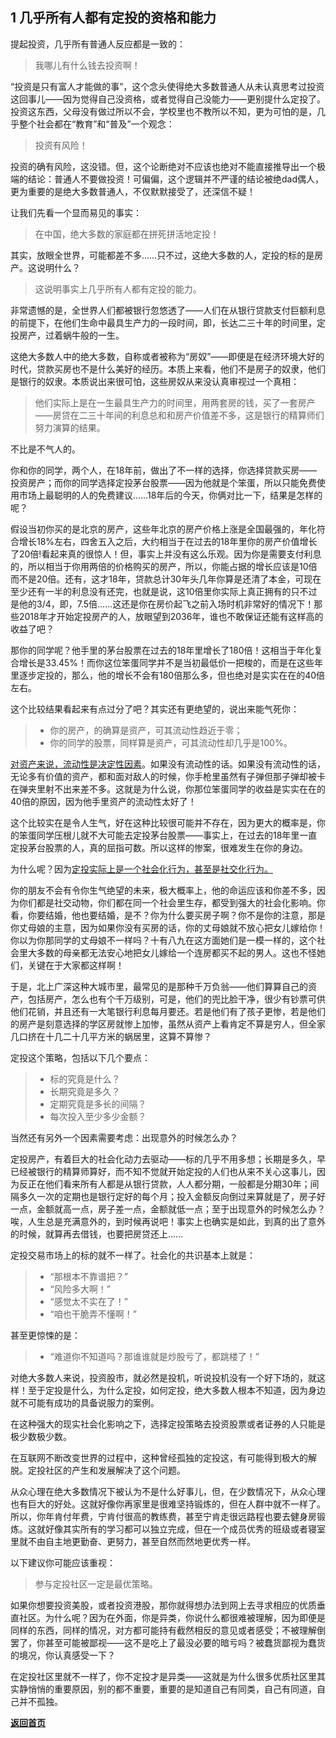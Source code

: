 ## 1 几乎所有人都有定投的资格和能力

提起投资，几乎所有普通人反应都是一致的：

> 我哪儿有什么钱去投资啊！

“投资是只有富人才能做的事”，这个念头使得绝大多数普通人从未认真思考过投资这回事儿——因为觉得自己没资格，或者觉得自己没能力——更别提什么定投了。投资这东西，父母没有做过所以不会，学校里也不教所以不知，更为可怕的是，几乎整个社会都在“教育”和“普及”一个观念：

> 投资有风险！

投资的确有风险，这没错。但，这个论断绝对不应该也绝对不能直接推导出一个极端的结论：普通人不要做投资！可偏偏，这个逻辑并不严谨的结论被绝dad偶人，更为重要的是绝大多数普通人，不仅默默接受了，还深信不疑！

让我们先看一个显而易见的事实：

> 在中国，绝大多数的家庭都在拼死拼活地定投！

其实，放眼全世界，可能都差不多……只不过，这绝大多数的人，定投的标的是房产。这说明什么？

> 这说明事实上几乎所有人都有定投的能力。

非常遗憾的是，全世界人们都被银行忽悠透了——人们在从银行贷款支付巨额利息的前提下，在他们生命中最具生产力的一段时间，即，长达二三十年的时间里，定投房产，过着蜗牛般的一生。

这绝大多数人中的绝大多数，自称或者被称为“房奴”——即便是在经济环境大好的时代，贷款买房也不是什么美好的经历。本质上来看，他们不是房子的奴隶，他们是银行的奴隶。本质说出来很可怕，这些房奴从来没认真审视过一个真相：

> 他们实际上是在一生最具生产力的时间里，用两套房的钱，买了一套房产——房贷在二三十年间的利息总和和房产价值差不多，这是银行的精算师们努力演算的结果。

不比是不气人的。

你和你的同学，两个人，在18年前，做出了不一样的选择，你选择贷款买房——投资房产；而你的同学选择定投茅台股票——因为他就是个笨蛋，所以只能免费使用市场上最聪明的人的免费建议……18年后的今天，你俩对比一下，结果是怎样的呢？

假设当初你买的是北京的房产，这些年北京的房产价格上涨是全国最强的，年化符合增长18%左右，四舍五入之后，大约相当于在过去的18年里你的房产价值增长了20倍!看起来真的很惊人！但，事实上并没有这么乐观。因为你是需要支付利息的，所以相当于你用两倍的价格购买的房产，所以，你能占据的增长应该是10倍而不是20倍。还有，这才18年，贷款总计30年头几年你算是还清了本金，可现在至少还有一半的利息没有还完，也就是说，这10倍里你实际上真正拥有的只不过是他的3/4，即，7.5倍……这还是你在房价起飞之前入场时机非常好的情况下！那些2018年才开始定投房产的人，放眼望到2036年，谁也不敢保证还能有这样高的收益了吧？

那你的同学呢？他手里的茅台股票在过去的18年里增长了180倍！这相当于年化复合增长是33.45%！而你这位笨蛋同学并不是当初最低价一把梭的，而是在这些年里逐步定投的，那么，他的增长不会有180倍那么多，但也绝对是实实在在的40倍左右。

这个比较结果看起来有点过分了吧？其实还有更绝望的，说出来能气死你：

> - 你的房产，的确算是资产，可其流动性趋近于零；
> - 你的同学的股票，同样算是资产，可其流动性却几乎是100%。

<u>对资产来说，流动性是决定性因素</u>。如果没有流动性的话。如果没有流动性的话，无论多有价值的资产，都和面对敌人的时候，你手枪里虽然有子弹但那子弹却被卡在弹夹里射不出来差不多。这就是为什么说，你那位笨蛋同学的收益是实实在在的40倍的原因，因为他手里资产的流动性太好了！

这个比较实在是令人生气，好在这种比较很可能并不存在，因为更大的概率是，你的笨蛋同学压根儿就不大可能去定投茅台股票——事实上，在过去的18年里一直定投茅台股票的人，真的屈指可数。所以这样的惨案，很难发生在你的身边。

为什么呢？因为<u>定投实际上是一个社会化行为，甚至是社交化行为。</u>

你的朋友不会有令你生气绝望的未来，极大概率上，他的命运应该和你差不多，因为你们都是社交动物，你们都在同一个社会里生存，都受到强大的社会化影响。你看，你要结婚，他也要结婚，是不？你为什么要买房子啊？你不是你的注意，那是你丈母娘的主意，因为如果你没有买房的话，你的丈母娘就不放心把女儿嫁给你！你以为你那同学的丈母娘不一样吗？十有八九在这方面她们是一模一样的，这个社会里大多数的母亲都无法安心地把女儿嫁给一个连房都买不起的男人。这也不怪她们，关键在于大家都这样啊！

于是，北上广深这种大城市里，最常见的是那种千万负翁——他们算算自己的资产，包括房产，怎么也有个千万级别，可是，他们的兜比脸干净，很少有钞票可供他们花销，并且还有一大笔银行利息每月要还。若是他们有了孩子更惨，若是他们的房产是刻意选择的学区房就惨上加惨，虽然从资产上看肯定不算是穷人，但全家几口挤在十几二十几平方米的蜗居里，这算不算惨？

定投这个策略，包括以下几个要点：

> - 标的究竟是什么？
> - 长期究竟是多久？
> - 定期究竟是多长的间隔？
> - 每次投入至少多少金额？

当然还有另外一个因素需要考虑：出现意外的时候怎么办？

定投房产，有着巨大的社会化动力去驱动——标的几乎不用多想；长期是多久，早已经被银行的精算师算好，而不知不觉就开始定投的人们也从来不关心这事儿，因为反正在他们看来所有人都是从银行贷款，人人都分期，一般都是分期30年；间隔多久一次的定期也是银行定好的每个月；投入金额反向倒过来算就是了，房子好一点，金额就高一点，房子差一点，金额就低一点；至于出现意外的时候怎么办？唉，人生总是充满意外的，到时候再说吧！事实上也确实是如此，到真的出了意外的时候，就算再去借钱，也要把房贷还上……

定投交易市场上的标的就不一样了。社会化的共识基本上就是：

> - “那根本不靠谱把？”
> - “风险多大啊！”
> - “感觉太不实在了！”
> - “咱也干脆弄不懂啊！”

甚至更惊悚的是：

> - “难道你不知道吗？那谁谁就是炒股亏了，都跳楼了！”

对绝大多数人来说，投资股市，就必然是投机，听说投机没有一个好下场的，就这样！至于定投是什么，为什么定投，如何定投，绝大多数人根本不知道，因为身边就不可能有成功的具备说服力的案例。

在这种强大的现实社会化影响之下，选择定投策略去投资股票或者证券的人只能是极少数极少数。

在互联网不断改变世界的过程中，这种曾经孤独的定投这，有可能得到极大的解脱。定投社区的产生和发展解决了这个问题。

从众心理在绝大多数情况下被认为不是什么好事儿，但，在少数情况下，从众心理也有巨大的好处。这就好像你再家里是很难坚持锻炼的，但在人群中就不一样了。所以，你年肯付年费，宁肯付很高的教练费，甚至宁肯走很远路程也要去健身房锻炼。这就好像其实所有的学习都可以独立完成，但在一个成员优秀的班级或者寝室里就不由自主地更勤奋、更努力，甚至自然而然地更优秀一样。

以下建议你可能应该重视：

> 参与定投社区一定是最优策略。

如果你想要投资美股，或者投资港股，那你就得想办法到网上去寻求相应的优质垂直社区。为什么呢？因为在外面，你是异类，你说什么都很难被理解，因为即便是同样的东西，同样的情况，对方都可能持有截然相反的意见或者感受；不被理解倒罢了，你甚至可能被鄙视——这不是吃上了最没必要的暗亏吗？被蠢货鄙视为蠢货的境况，你认真感受一下？

在定投社区里就不一样了，你不定投才是异类——这就是为什么很多优质社区里其实静悄悄的重要原因，别的都不重要，重要的是知道自己有同类，自己有同道，自己并不孤独。

[**返回首页**](./index.md)
